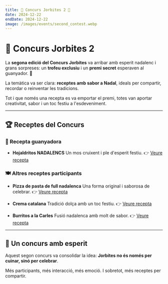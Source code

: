 ```yaml
---
title: 🎄 Concurs Jorbites 2 🎄
date: 2024-12-22
endDate: 2024-12-22
image: /images/events/second_contest.webp
---
```


# 🎄 Concurs Jorbites 2

La **segona edició del Concurs Jorbites** va arribar amb esperit nadalenc i grans sorpreses: un **trofeu exclusiu** i un **premi secret** esperaven al guanyador. 🎁

La temàtica va ser clara: **receptes amb sabor a Nadal**, ideals per compartir, recordar o reinventar les tradicions.

Tot i que només una recepta es va emportar el premi, totes van aportar creativitat, sabor i un toc festiu a l'esdeveniment.

---

## 🏆 Receptes del Concurs

### 🥇 Recepta guanyadora

- **Hojaldritos NADALENCS**
  Un mos cruixent i ple d'esperit festiu.
  👉 [Veure recepta](https://jorbites.com/recipes/676731fb88b061b08976089a)

### 🍽️ Altres receptes participants

- **Pizza de pasta de full nadalenca**
  Una forma original i saborosa de celebrar.
  👉 [Veure recepta](https://jorbites.com/recipes/6767310a88b061b089760897)

- **Crema catalana**
  Tradició dolça amb un toc festiu.
  👉 [Veure recepta](https://jorbites.com/recipes/6767311b88b061b089760898)

- **Burritos a la Carles**
  Fusió nadalenca amb molt de sabor.
  👉 [Veure recepta](https://jorbites.com/recipes/6767317088b061b089760899)

---

## 🎁 Un concurs amb esperit

Aquest segon concurs va consolidar la idea: **Jorbites no és només per cuinar, sinó per celebrar**.

Més participants, més interacció, més emoció. I sobretot, més receptes per compartir.
